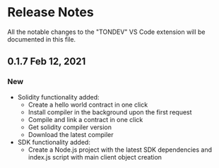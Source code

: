 # Release Notes

All the notable changes to the "TONDEV" VS Code extension will be documented in this file.

## 0.1.7 Feb 12, 2021
### New

- Solidity functionality added: 
  - Create a hello world contract in one click
  - Install compiler in the background upon the first request
  - Compile and link a contract in one click
  - Get solidity compiler version 
  - Download the latest compiler
- SDK functionality added:
  - Create a Node.js project with the latest SDK dependencies and index.js script with main client object creation
